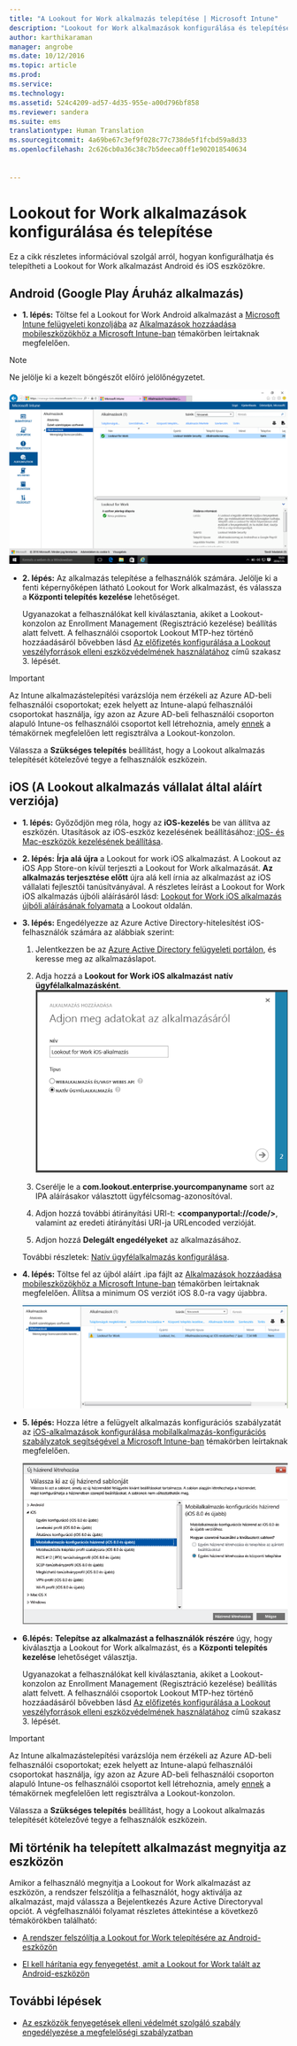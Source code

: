 ```yaml
---
title: "A Lookout for Work alkalmazás telepítése | Microsoft Intune"
description: "Lookout for Work alkalmazások konfigurálása és telepítése Android operációs rendszeren."
author: karthikaraman
manager: angrobe
ms.date: 10/12/2016
ms.topic: article
ms.prod: 
ms.service: 
ms.technology: 
ms.assetid: 524c4209-ad57-4d35-955e-a00d796bf858
ms.reviewer: sandera
ms.suite: ems
translationtype: Human Translation
ms.sourcegitcommit: 4a69be67c3ef9f028c77c738de5f1fcbd59a8d33
ms.openlocfilehash: 2c626cb0a36c38c7b5deeca0ff1e902018540634


---
```


# Lookout for Work alkalmazások konfigurálása és telepítése
Ez a cikk részletes információval szolgál arról, hogyan konfigurálhatja és telepítheti a Lookout for Work alkalmazást Android és iOS eszközökre.

## Android (Google Play Áruház alkalmazás)

* **1. lépés:**   Töltse fel a Lookout for Work Android alkalmazást a [Microsoft Intune felügyeleti konzoljába](https://manage.microsoft.com) az [Alkalmazások hozzáadása mobileszközökhöz a Microsoft Intune-ban](https://docs.microsoft.com/en-us/intune/deploy-use/add-apps-for-mobile-devices-in-microsoft-intune) témakörben leírtaknak megfelelően.
>[!NOTE]
> Ne jelölje ki a kezelt böngészőt előíró jelölőnégyzetet.

![a listában lévő Lookout for work alkalmazásokat mutató képernyőkép az Intune felügyeleti konzol alkalmazások oldaláról](../media/mtp/lookout-app-listed-intune-console.png)

* **2. lépés:** Az alkalmazás telepítése a felhasználók számára. Jelölje ki a fenti képernyőképen látható Lookout for Work alkalmazást, és válassza a **Központi telepítés kezelése** lehetőséget.

  Ugyanazokat a felhasználókat kell kiválasztania, akiket a Lookout-konzolon az Enrollment Management (Regisztráció kezelése) beállítás alatt felvett.  A felhasználói csoportok Lookout MTP-hez történő hozzáadásáról bővebben lásd [Az előfizetés konfigurálása a Lookout veszélyforrások elleni eszközvédelmének használatához](set-up-your-subscription-with-lookout-mtp#configure-your-subscription-with-lookout-mtp) című szakasz 3. lépését.
>[!IMPORTANT]
> Az Intune alkalmazástelepítési varázslója nem érzékeli az Azure AD-beli felhasználói csoportokat; ezek helyett az Intune-alapú felhasználói csoportokat használja, így azon az Azure AD-beli felhasználói csoporton alapuló Intune-os felhasználói csoportot kell létrehoznia, amely [ennek](plan-your-user-and-device-groups.md) a témakörnek megfelelően lett regisztrálva a Lookout-konzolon.

Válassza a **Szükséges telepítés** beállítást, hogy a Lookout alkalmazás telepítését kötelezővé tegye a felhasználók eszközein.


## iOS (A Lookout alkalmazás vállalat által aláírt verziója)

* **1. lépés:** Győződjön meg róla, hogy az **iOS-kezelés** be van állítva az eszközén. Utasítások az iOS-eszköz kezelésének beállításához:[ iOS- és Mac-eszközök kezelésének beállítása](set-up-ios-and-mac-management-with-microsoft-intune.md).

* **2. lépés:** **Írja alá újra** a Lookout for work iOS alkalmazást. A Lookout az iOS App Store-on kívül terjeszti a Lookout for Work alkalmazását. **Az alkalmazás terjesztése előtt** újra alá kell írnia az alkalmazást az iOS vállalati fejlesztői tanúsítványával. A részletes leírást a Lookout for Work iOS alkalmazás újbóli aláírásáról lásd: [Lookout for Work iOS alkalmazás újbóli aláírásának folyamata](https://personal.support.lookout.com/hc/en-us/articles/114094038714) a Lookout oldalán.


* **3. lépés:** Engedélyezze az Azure Active Directory-hitelesítést iOS-felhasználók számára az alábbiak szerint:
  1.  Jelentkezzen be az [Azure Active Directory felügyeleti portálon](https://manage.windowsazure.com), és keresse meg az alkalmazáslapot.
  2.  Adja hozzá a **Lookout for Work iOS alkalmazást** **natív ügyfélalkalmazásként**.
  ![a natív ügyfélalkalmazás lehetőséget mutató képernyőkép az alkalmazás hozzáadása párbeszédpanelről](../media/mtp/aad-add-app.png)

  3. Cserélje le a **com.lookout.enterprise.yourcompanyname** sort az IPA aláírásakor választott ügyfélcsomag-azonosítóval.
  4.  Adjon hozzá további átirányítási URI-t: **&lt;companyportal://code/>**, valamint az eredeti átirányítási URI-ja URLencoded verzióját.
  5.  Adjon hozzá **Delegált engedélyeket** az alkalmazásához.

  További részletek: [Natív ügyfélalkalmazás konfigurálása](https://azure.microsoft.com/en-us/documentation/articles/app-service-mobile-how-to-configure-active-directory-authentication/#optional-configure-a-native-client-application).


* **4. lépés:** Töltse fel az újból aláírt .ipa fájlt az [Alkalmazások hozzáadása mobileszközökhöz a Microsoft Intune-ban](https://docs.microsoft.com/en-us/intune/deploy-use/add-apps-for-mobile-devices-in-microsoft-intune) témakörben leírtaknak megfelelően. Állítsa a minimum OS verziót iOS 8.0-ra vagy újabbra.

  ![képernyőkép az alkalmazások oldalról az Intune felügyeleti konzoljában, amely a Lookout for work alkalmazást mutatja az alkalmazások listáján](../media/mtp/ios-app-uploaded-intune.png)

* **5. lépés:** Hozza létre a felügyelt alkalmazás konfigurációs szabályzatát az [iOS-alkalmazások konfigurálása mobilalkalmazás-konfigurációs szabályzatok segítségével a Microsoft Intune-ban](https://docs.microsoft.com/en-us/intune/deploy-use/configure-ios-apps-with-mobile-app-configuration-policies-in-microsoft-intune) témakörben leírtaknak megfelelően.

  ![képernyőkép egy új szabályzat létrehozása varázslóról, kiemelve az iOS 8.0 vagy újabb alkalmazás-konfigurációs szabályzatot](../media/mtp/ios-app-config.png)

* **6.lépés:** **Telepítse az alkalmazást a felhasználók részére** úgy, hogy kiválasztja a Lookout for Work alkalmazást, és a **Központi telepítés kezelése** lehetőséget választja.

  Ugyanazokat a felhasználókat kell kiválasztania, akiket a Lookout-konzolon az Enrollment Management (Regisztráció kezelése) beállítás alatt felvett.  A felhasználói csoportok Lookout MTP-hez történő hozzáadásáról bővebben lásd [Az előfizetés konfigurálása a Lookout veszélyforrások elleni eszközvédelmének használatához](set-up-your-subscription-with-lookout-mtp#configure-your-subscription-with-lookout-mtp) című szakasz 3. lépését.
>[!IMPORTANT]
> Az Intune alkalmazástelepítési varázslója nem érzékeli az Azure AD-beli felhasználói csoportokat; ezek helyett az Intune-alapú felhasználói csoportokat használja, így azon az Azure AD-beli felhasználói csoporton alapuló Intune-os felhasználói csoportot kell létrehoznia, amely [ennek](plan-your-user-and-device-groups.md) a témakörnek megfelelően lett regisztrálva a Lookout-konzolon.

Válassza a **Szükséges telepítés** beállítást, hogy a Lookout alkalmazás telepítését kötelezővé tegye a felhasználók eszközein.

## Mi történik ha telepített alkalmazást megnyitja az eszközön




Amikor a felhasználó megnyitja a Lookout for Work alkalmazást az eszközön, a rendszer felszólítja a felhasználót, hogy aktiválja az alkalmazást, majd válassza a Bejelentkezés Azure Active Directoryval opciót. A végfelhasználói folyamat részletes áttekintése a következő témakörökben található:

* [A rendszer felszólítja a Lookout for Work telepítésére az Android-eszközön](http://docs.microsoft.com/intune/enduser/you-are-prompted-to-install-lookout-for-work-android)

* [El kell hárítania egy fenyegetést, amit a Lookout for Work talált az Android-eszközön](http://docs.microsoft.com/intune/enduser/you-need-to-resolve-a-threat-found-by-lookout-for-work-android)

## További lépések
* [Az eszközök fenyegetések elleni védelmét szolgáló szabály engedélyezése a megfelelőségi szabályzatban](enable-device-threat-protection-rule-in-compliance-policy.md)



<!--HONumber=Oct16_HO2-->


